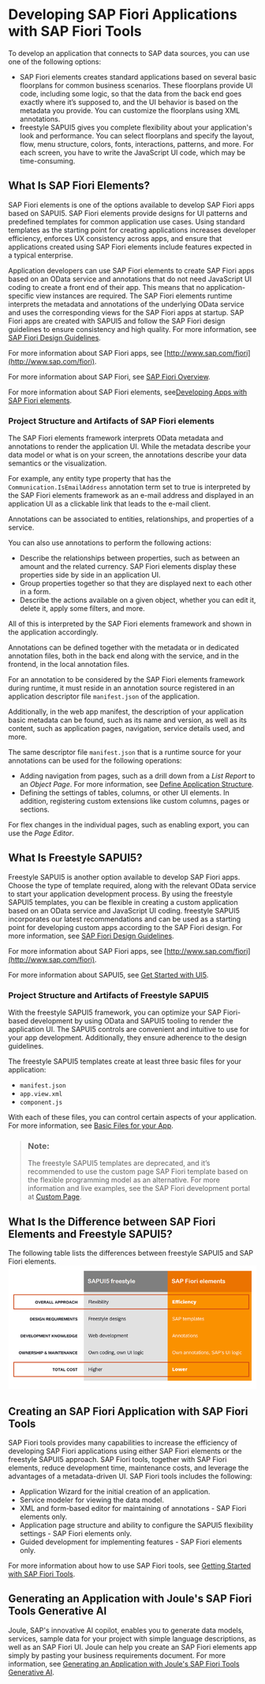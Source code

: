 <!-- loiof09752ebcf63473e9194ea29ca232e56 -->

# Developing SAP Fiori Applications with SAP Fiori Tools

To develop an application that connects to SAP data sources, you can use one of the following options:

-   SAP Fiori elements creates standard applications based on several basic floorplans for common business scenarios. These floorplans provide UI code, including some logic, so that the data from the back end goes exactly where it’s supposed to, and the UI behavior is based on the metadata you provide. You can customize the floorplans using XML annotations.
-   freestyle SAPUI5 gives you complete flexibility about your application's look and performance. You can select floorplans and specify the layout, flow, menu structure, colors, fonts, interactions, patterns, and more. For each screen, you have to write the JavaScript UI code, which may be time-consuming.



<a name="loiof09752ebcf63473e9194ea29ca232e56__section_pnf_3nd_xmb"/>

## What Is SAP Fiori Elements?

SAP Fiori elements is one of the options available to develop SAP Fiori apps based on SAPUI5. SAP Fiori elements provide designs for UI patterns and predefined templates for common application use cases. Using standard templates as the starting point for creating applications increases developer efficiency, enforces UX consistency across apps, and ensure that applications created using SAP Fiori elements include features expected in a typical enterprise.

Application developers can use SAP Fiori elements to create SAP Fiori apps based on an OData service and annotations that do not need JavaScript UI coding to create a front end of their app. This means that no application-specific view instances are required. The SAP Fiori elements runtime interprets the metadata and annotations of the underlying OData service and uses the corresponding views for the SAP Fiori apps at startup. SAP Fiori apps are created with SAPUI5 and follow the SAP Fiori design guidelines to ensure consistency and high quality. For more information, see [SAP Fiori Design Guidelines](http://help.sap.com/disclaimer?site=https://experience.sap.com/fiori-design-web/).

For more information about SAP Fiori apps, see [http://www.sap.com/fiori](http://www.sap.com/fiori).

For more information about SAP Fiori, see [SAP Fiori Overview](https://help.sap.com/viewer/product/SAP_FIORI_OVERVIEW/5_OVERVIEW/en-US?task=discover_task).

For more information about SAP Fiori elements, see[Developing Apps with SAP Fiori elements](https://sapui5.hana.ondemand.com/#/topic/03265b0408e2432c9571d6b3feb6b1fd).



### Project Structure and Artifacts of SAP Fiori elements

The SAP Fiori elements framework interprets OData metadata and annotations to render the application UI. While the metadata describe your data model or what is on your screen, the annotations describe your data semantics or the visualization.

For example, any entity type property that has the `Communication.IsEmailAddress` annotation term set to true is interpreted by the SAP Fiori elements framework as an e-mail address and displayed in an application UI as a clickable link that leads to the e-mail client.

Annotations can be associated to entities, relationships, and properties of a service.

You can also use annotations to perform the following actions:

-   Describe the relationships between properties, such as between an amount and the related currency. SAP Fiori elements display these properties side by side in an application UI.
-   Group properties together so that they are displayed next to each other in a form.
-   Describe the actions available on a given object, whether you can edit it, delete it, apply some filters, and more.

All of this is interpreted by the SAP Fiori elements framework and shown in the application accordingly.

Annotations can be defined together with the metadata or in dedicated annotation files, both in the back end along with the service, and in the frontend, in the local annotation files.

For an annotation to be considered by the SAP Fiori elements framework during runtime, it must reside in an annotation source registered in an application descriptor file `manifest.json` of the application.

Additionally, in the web app manifest, the description of your application basic metadata can be found, such as its name and version, as well as its content, such as application pages, navigation, service details used, and more.

The same descriptor file `manifest.json` that is a runtime source for your annotations can be used for the following operations:

-   Adding navigation from pages, such as a drill down from a *List Report* to an *Object Page*. For more information, see [Define Application Structure](Developing-an-Application/define-application-structure-bae38e6.md).
-   Defining the settings of tables, columns, or other UI elements. In addition, registering custom extensions like custom columns, pages or sections.

For flex changes in the individual pages, such as enabling export, you can use the *Page Editor*.



<a name="loiof09752ebcf63473e9194ea29ca232e56__section_gmp_yrt_jnb"/>

## What Is Freestyle SAPUI5?

Freestyle SAPUI5 is another option available to develop SAP Fiori apps. Choose the type of template required, along with the relevant OData service to start your application development process. By using the freestyle SAPUI5 templates, you can be flexible in creating a custom application based on an OData service and JavaScript UI coding. freestyle SAPUI5 incorporates our latest recommendations and can be used as a starting point for developing custom apps according to the SAP Fiori design. For more information, see [SAP Fiori Design Guidelines](http://help.sap.com/disclaimer?site=https://experience.sap.com/fiori-design-web/).

For more information about SAP Fiori apps, see [http://www.sap.com/fiori](http://www.sap.com/fiori).

For more information about SAPUI5, see [Get Started with UI5](https://sapui5.hana.ondemand.com/).



### Project Structure and Artifacts of Freestyle SAPUI5

With the freestyle SAPUI5 framework, you can optimize your SAP Fiori-based development by using OData and SAPUI5 tooling to render the application UI. The SAPUI5 controls are convenient and intuitive to use for your app development. Additionally, they ensure adherence to the design guidelines.

The freestyle SAPUI5 templates create at least three basic files for your application:

-   `manifest.json`
-   `app.view.xml`
-   `component.js`

With each of these files, you can control certain aspects of your application. For more information, see [Basic Files for your App](https://ui5.sap.com/#/topic/28b59ca857044a7890a22aec8cf1fee9).

> ### Note:  
> The freestyle SAPUI5 templates are deprecated, and it’s recommended to use the custom page SAP Fiori template based on the flexible programming model as an alternative. For more information and live examples, see the SAP Fiori development portal at [Custom Page](https://ui5.sap.com/test-resources/sap/fe/core/fpmExplorer/index.html#/controllerExtensions/customPage).



<a name="loiof09752ebcf63473e9194ea29ca232e56__section_r3j_ctt_jnb"/>

## What Is the Difference between SAP Fiori Elements and Freestyle SAPUI5?

The following table lists the differences between freestyle SAPUI5 and SAP Fiori elements.![freestyle SAPUI5 versus SAP Fiori elements](images/ElementsvsFreestlye_a2ba197.png)



<a name="loiof09752ebcf63473e9194ea29ca232e56__section_n5y_kd1_knb"/>

## Creating an SAP Fiori Application with SAP Fiori Tools

SAP Fiori tools provides many capabilities to increase the efficiency of developing SAP Fiori applications using either SAP Fiori elements or the freestyle SAPUI5 approach. SAP Fiori tools, together with SAP Fiori elements, reduce development time, maintenance costs, and leverage the advantages of a metadata-driven UI. SAP Fiori tools includes the following:

-   Application Wizard for the initial creation of an application.
-   Service modeler for viewing the data model.
-   XML and form-based editor for maintaining of annotations - SAP Fiori elements only.
-   Application page structure and ability to configure the SAPUI5 flexibility settings - SAP Fiori elements only.
-   Guided development for implementing features - SAP Fiori elements only.

For more information about how to use SAP Fiori tools, see [Getting Started with SAP Fiori Tools](https://help.sap.com/docs/SAP_FIORI_tools/17d50220bcd848aa854c9c182d65b699/2d8b1cb11f6541e5ab16f05461c64201.html).



<a name="loiof09752ebcf63473e9194ea29ca232e56__section_o1p_3kz_51c"/>

## Generating an Application with Joule's SAP Fiori Tools Generative AI

Joule, SAP's innovative AI copilot, enables you to generate data models, services, sample data for your project with simple language descriptions, as well as an SAP Fiori UI. Joule can help you create an SAP Fiori elements app simply by pasting your business requirements document. For more information, see [Generating an Application with Joule's SAP Fiori Tools Generative AI](https://help.sap.com/docs/SAP_FIORI_tools/17d50220bcd848aa854c9c182d65b699/6845fedbb38c4da7a54a2c76081f3abb.html).

